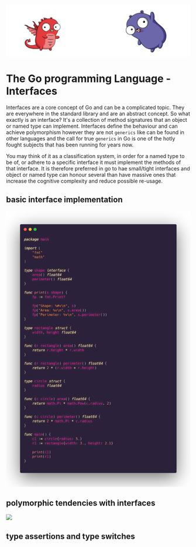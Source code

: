 ![](/assets/gologo.png)

# The Go programming Language - Interfaces

Interfaces are a core concept of Go and can be a complicated topic. They are everywhere in the standard library and are an abstract concept. So what exactly is an interface? It's a collection of method signatures that an object or named type can implement. Interfaces define the behaviour and can achieve polymorphism however they are not `generics` like can be found in other languages and the call for true `generics` in Go is one of the hotly fought subjects that has been running for years now.

You may think of it as a classification system, in order for a named type to be of, or adhere to a specific interface it must implement the methods of that interface. It is therefore preferred in go to hae small/tight interfaces and object or named type can honour several than have massive ones that increase the cognitive complexity and reduce possible re-usage.

## basic interface implementation 

![](/core/src/15-interfaces/assets/1501-interfaces.png)

## polymorphic tendencies with interfaces 

![](/core/src/15-interfaces/assets/1501-polymorphic.png)


## type assertions and type switches 
